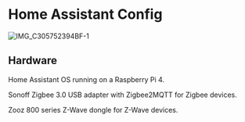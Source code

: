 # Home Assistant Config
![IMG_C305752394BF-1](https://github.com/user-attachments/assets/1ca540ed-e0ed-460b-92dd-69d23e211aa8)


## Hardware

Home Assistant OS running on a Raspberry Pi 4.

Sonoff Zigbee 3.0 USB adapter with Zigbee2MQTT for Zigbee devices.

Zooz 800 series Z-Wave dongle for Z-Wave devices.
